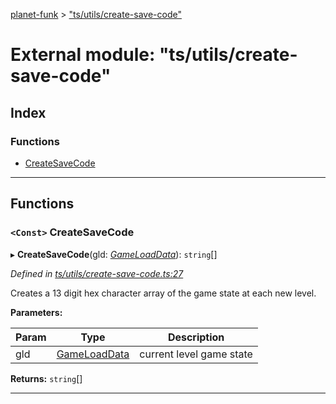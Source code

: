 [planet-funk](../README.md) > ["ts/utils/create-save-code"](../modules/_ts_utils_create_save_code_.md)

# External module: "ts/utils/create-save-code"

## Index

### Functions

* [CreateSaveCode](_ts_utils_create_save_code_.md#createsavecode)

---

## Functions

<a id="createsavecode"></a>

### `<Const>` CreateSaveCode

▸ **CreateSaveCode**(gld: *[GameLoadData](../interfaces/_ts_models_game_load_data_.gameloaddata.md)*): `string`[]

*Defined in [ts/utils/create-save-code.ts:27](https://github.com/WilliamRADFunk/planet-funk/blob/0e68866/src/ts/utils/create-save-code.ts#L27)*

Creates a 13 digit hex character array of the game state at each new level.

**Parameters:**

| Param | Type | Description |
| ------ | ------ | ------ |
| gld | [GameLoadData](../interfaces/_ts_models_game_load_data_.gameloaddata.md) |  current level game state |

**Returns:** `string`[]

___

